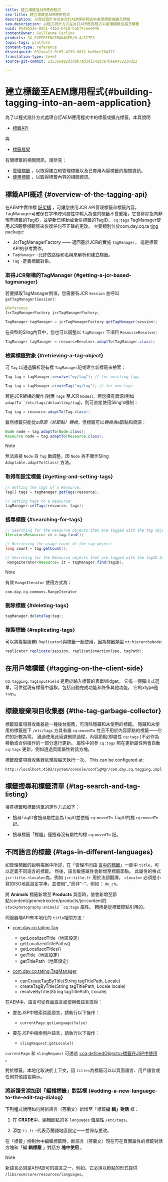 ```yaml
---
title: 建立標籤至AEM應用程式
seo-title: 建立標籤至AEM應用程式
description: 以程式設計方式在自訂AEM應用程式中處理標籤或擴充標籤
seo-description: 以程式設計方式在自訂AEM應用程式中處理標籤或擴充標籤
uuid: 0549552e-0d51-4162-b418-babf4ceee046
contentOwner: Guillaume Carlino
products: SG_EXPERIENCEMANAGER/6.4/SITES
topic-tags: platform
content-type: reference
discoiquuid: 032aea1f-0105-4299-8d32-ba6bee78437f
translation-type: tm+mt
source-git-commit: 215316e92d3d8b7ad3d154203a7bee0452236d22

---
```



# 建立標籤至AEM應用程式{#building-tagging-into-an-aem-application}

為了以程式設計方式處理自訂AEM應用程式中的標籤或擴充標籤，本頁說明

* [標籤API](https://helpx.adobe.com/experience-manager/6-4/sites/developing/using/reference-materials/javadoc/com/day/cq/tagging/package-summary.html)

與

* [標籤框架](/help/sites-developing/framework.md)

有關標籤的相關資訊，請參見：

* [管理標籤](/help/sites-administering/tags.md) ，以取得建立和管理標籤以及已套用內容標籤的相關資訊。
* [使用標籤](/help/sites-authoring/tags.md) ，以取得標籤內容的相關資訊。

## 標籤API概述 {#overview-of-the-tagging-api}

在AEM中實作標 [記架構](/help/sites-developing/framework.md) ，可讓您使用JCR API管理標籤和標籤內容。 TagManager可確保在字串陣列屬性中輸入為值的標籤不會重複，它會移除指向非現有標籤的TagID，並更新已移動或合併標籤的TagID。 `cq:tags` TagManager使用JCR觀察偵聽器來恢復任何不正確的更改。 主要類別位於com.day.cq.ta [ting](https://helpx.adobe.com/experience-manager/6-4/sites/developing/using/reference-materials/javadoc/index.html?com/day/cq/tagging/package-summary.html) package:

* JcrTagManagerFactory —— 返回基於JCR的實施 `TagManager`。 這是標籤API的參考實作。
* `TagManager` -允許依路徑和名稱來解析和建立標籤。
* `Tag` -定義標籤對象。

### 取得JCR架構的TagManager {#getting-a-jcr-based-tagmanager}

若要擷取TagManager例項，您需要有JCR `Session` 並呼叫 `getTagManager(Session)`:

```java
@Reference
JcrTagManagerFactory jcrTagManagerFactory;

TagManager tagManager = jcrTagManagerFactory.getTagManager(session);
```

在典型的Sling內容中，您也可以調整以 `TagManager` 下項目 `ResourceResolver`:

```java
TagManager tagManager = resourceResolver.adaptTo(TagManager.class);
```

### 檢索標籤對象 {#retrieving-a-tag-object}

可 `Tag` 以通過解析現有標 `TagManager`記或建立新標籤來檢索：

```java
Tag tag = tagManager.resolve("my/tag"); // for existing tags

Tag tag = tagManager.createTag("my/tag"); // for new tags
```

若是JCR架構的實作(對應 `Tags` 至JCR `Nodes`)，若您擁有資源(例如 `adaptTo``/etc/tags/default/my/tag`)，則可直接使用Sling&#39;s機制：

```java
Tag tag = resource.adaptTo(Tag.class);
```

雖然標籤只能從*a資源（非節點）轉換*，但標籤可以*轉換為*a節點和資源：

```java
Node node = tag.adaptTo(Node.class);
Resource node = tag.adaptTo(Resource.class);
```

>[!NOTE]
>
>無法直接 `Node` 自 `Tag` 動調整，因 `Node` 為不實作Sling `Adaptable.adaptTo(Class)` 方法。

### 取得和設定標籤 {#getting-and-setting-tags}

```java
// Getting the tags of a Resource:
Tag[] tags = tagManager.getTags(resource); 

// Setting tags to a Resource:
tagManager.setTags(resource, tags);
```

### 搜尋標籤 {#searching-for-tags}

```java
// Searching for the Resource objects that are tagged with the tag object:
Iterator<Resource> it = tag.find();

// Retrieving the usage count of the tag object:
long count = tag.getCount();

// Searching for the Resource objects that are tagged with the tagID String:
 RangeIterator<Resource> it = tagManager.find(tagID);
```

>[!NOTE]
>
>有效 `RangeIterator` 使用方式為：
>
>`com.day.cq.commons.RangeIterator`

### 刪除標籤 {#deleting-tags}

```java
tagManager.deleteTag(tag);
```

### 複製標籤 {#replicating-tags}

可以將複製服務( `Replicator`)與標籤一起使用，因為標籤類型 `nt:hierarchyNode`:

```java
replicator.replicate(session, replicationActionType, tagPath);
```

## 在用戶端標籤 {#tagging-on-the-client-side}

`CQ.tagging.TagInputField` 是用於輸入標籤的表單Widget。 它有一個彈出式選單，可供從現有標籤中選取，包括自動完成功能和許多其他功能。 它的xtype是 `tags`。

## 標籤廢棄項目收集器 {#the-tag-garbage-collector}

標籤廢棄項目收集器是一種後台服務，可清除隱藏和未使用的標籤。 隱藏和未使用的標籤是下 `/etc/tags` 方具有屬 `cq:movedTo` 性且不用於內容節點的標籤——它們的計數為零。 通過使用此延遲刪除過程，內容節點(即屬性 `cq:tags` )不必作為移動或合併操作的一部分進行更新。 屬性中的參 `cq:tags` 照在更新屬性時會自動 `cq:tags` 更新，例如透過頁面屬性對話方塊。

標籤廢棄項目收集器依預設每天執行一次。 This can be configured at:

```xml
http://localhost:4502/system/console/configMgr/com.day.cq.tagging.impl.TagGarbageCollector
```

## 標籤搜尋和標籤清單 {#tag-search-and-tag-listing}

搜尋標籤和標籤清單的運作方式如下：

* 搜尋TagID會搜尋屬性設為TagID並依循 `cq:movedTo` TagID的標 `cq:movedTo` 記。

* 搜尋標籤「標題」僅搜尋沒有屬性的標 `cq:movedTo` 記。

## 不同語言的標籤 {#tags-in-different-languages}

如管理標籤的說明檔案中所述，在「管理不同語 [言中的標籤](/help/sites-administering/tags.md#managing-tags-in-different-languages)」一節中 `title`，可以定義不同語言的標籤。 然後，語言敏感屬性會新增至標籤節點。 此屬性的格式 `jcr:title.<locale>`為，例如 `jcr:title.fr` 用於法語翻譯。 `<locale>` 必須是小寫的ISO地區設定字串，並使用&quot;_&quot;而非&quot;-&quot;，例如： `de_ch`。

將 **Animals** 標籤新增至 **Products** 頁面時，值會新增至節點/content/geometrixx/en/products/jcr:content的 `stockphotography:animals``cq:tags` 屬性。 轉換是從標籤節點引用的。

伺服器端API有本地化的 `title`相關方法：

* [com.day.cq.tating.Tag](https://helpx.adobe.com/experience-manager/6-4/sites/developing/using/reference-materials/javadoc/index.html?com/day/cq/tagging/Tag.html)

   * getLocalizedTitle（地區設定）
   * getLocalizedTitlePaths()
   * getLocalizedTitles()
   * getTitle（地區設定）
   * getTitlePath（地區設定）

* [com.day.cq.tating.TagManager](https://helpx.adobe.com/experience-manager/6-4/sites/developing/using/reference-materials/javadoc/index.html?com/day/cq/tagging/TagManager.html)

   * canCreateTagByTitle(String tagTitlePath, Locale)
   * createTagByTitle(String tagTitlePath, Locale locale)
   * resolveByTitle(String tagTitlePath, Locale)

在AEM中，語言可從頁面語言或使用者語言取得：

* 要在JSP中檢索頁面語言，請執行以下操作：

   * `currentPage.getLanguage(false)`

* 要在JSP中檢索用戶語言，請執行以下操作：

   * `slingRequest.getLocale()`

`currentPage` 和 `slingRequest` 可透過 [&lt;cq:definedObjects>標籤在JSP中使用](/help/sites-developing/taglib.md) 。

對於標籤，本地化取決於上下文，因 `titles`為標籤可以以頁面語言、用戶語言或任何其他語言顯示。

### 將新語言添加到「編輯標籤」對話框 {#adding-a-new-language-to-the-edit-tag-dialog}

下列程式說明如何將新語言（芬蘭文）新增至「標籤編 **輯」對話** 框：

1. 在 **CRXDE**&#x200B;中，編輯節點的多 `languages` 值屬性 `/etc/tags`。

1. 添加 `fi_fi` -代表芬蘭語地區設定——並保存更改。

在「標籤」控制台中編輯標籤時，新語言（芬蘭文）現在可在頁面屬性的標籤對話方塊和「編 **輯標籤** 」對話方 **塊中使用** 。

>[!NOTE]
>
>新語言必須是AEM認可的語言之一，例如，它必須以節點的形式提供 `/libs/wcm/core/resources/languages`。

